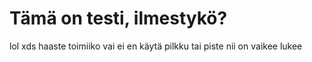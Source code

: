 # Tämä on testi, ilmestykö?
lol xds haaste toimiiko vai ei en käytä pilkku tai piste nii on vaikee lukee
